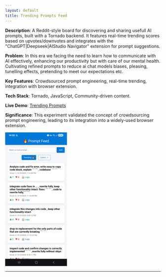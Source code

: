 ```yaml
---
layout: default
title: Trending Prompts Feed
---
```


**Description**: A Reddit-style board for discovering and sharing usefull AI prompts, built with a Tornado backend. It features real-time trending scores based on upvotes/downvotes and integrates with the "ChatGPT|Deepseek|AIStudio Navigator" extension for prompt suggestions.

**Problem**: In this era we facing the need to learn how to communicate with AI effectively, enhancing our productivity but with care of our mental health.
 Cultivating refined prompts to reduce ai chat models biases, pleasing, tunelling effects, pretending to meet our expectations etc.

**Key Features**: Crowdsourced prompt engineering, real-time trending, integration with browser extension.

**Tech Stack**: Tornado, JavaScript, Community-driven content.

**Live Demo**: [Trending Prompts](https://mcp-taskforge-1095464065298.us-central1.run.app/prompts_feed)

**Significance**: This experiment validated the concept of crowdsourcing prompt engineering, leading to its integration into a widely-used browser extension.

<img src="samples/trending_prompts/trending_prompts.png" width="200" alt="Prompts Feed">

---
